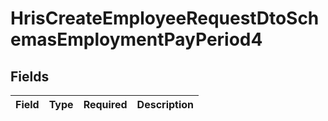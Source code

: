 # HrisCreateEmployeeRequestDtoSchemasEmploymentPayPeriod4


## Fields

| Field       | Type        | Required    | Description |
| ----------- | ----------- | ----------- | ----------- |